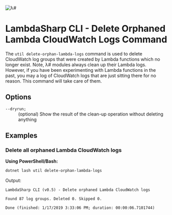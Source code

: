 ![λ#](../../../Docs/LambdaSharp_v2_small.png)

# LambdaSharp CLI - Delete Orphaned Lambda CloudWatch Logs Command

The `util delete-orphan-lambda-logs` command is used to delete CloudWatch log groups that were created by Lambda functions which no longer exist. Note, λ# modules always clean up their Lambda logs. However, if you have been experimenting with Lambda functions in the past, you may a log of CloudWatch logs that are just sitting there for no reason. This command will take care of them.

## Options

<dl>

<dt><code>--dryrun;</code></dt>
<dd>(optional) Show the result of the clean-up operation without deleting anything</dd>

</dl>

## Examples

### Delete all orphaned Lambda CloudWatch logs

__Using PowerShell/Bash:__
```bash
dotnet lash util delete-orphan-lambda-logs
```

Output:
```
LambdaSharp CLI (v0.5) - Delete orphaned Lambda CloudWatch logs

Found 87 log groups. Deleted 0. Skipped 0.

Done (finished: 1/17/2019 3:33:06 PM; duration: 00:00:06.7101744)
```

